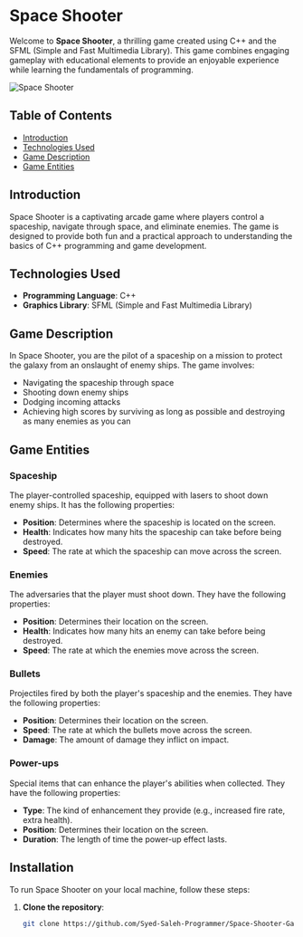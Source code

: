 # Space Shooter

Welcome to **Space Shooter**, a thrilling game created using C++ and the SFML (Simple and Fast Multimedia Library). This game combines engaging gameplay with educational elements to provide an enjoyable experience while learning the fundamentals of programming.

![Space Shooter](https://play-lh.googleusercontent.com/VsJBTv7Ta15_SDZbxM0C-GGHhYYx2e1brTFYUx8vDafNCzJrv3mRK2iX2oX8mxb3hgU)

## Table of Contents

- [Introduction](#introduction)
- [Technologies Used](#technologies-used)
- [Game Description](#game-description)
- [Game Entities](#game-entities)

## Introduction

Space Shooter is a captivating arcade game where players control a spaceship, navigate through space, and eliminate enemies. The game is designed to provide both fun and a practical approach to understanding the basics of C++ programming and game development.

## Technologies Used

- **Programming Language**: C++
- **Graphics Library**: SFML (Simple and Fast Multimedia Library)

## Game Description

In Space Shooter, you are the pilot of a spaceship on a mission to protect the galaxy from an onslaught of enemy ships. The game involves:

- Navigating the spaceship through space
- Shooting down enemy ships
- Dodging incoming attacks
- Achieving high scores by surviving as long as possible and destroying as many enemies as you can

## Game Entities

### Spaceship

The player-controlled spaceship, equipped with lasers to shoot down enemy ships. It has the following properties:
- **Position**: Determines where the spaceship is located on the screen.
- **Health**: Indicates how many hits the spaceship can take before being destroyed.
- **Speed**: The rate at which the spaceship can move across the screen.

### Enemies

The adversaries that the player must shoot down. They have the following properties:
- **Position**: Determines their location on the screen.
- **Health**: Indicates how many hits an enemy can take before being destroyed.
- **Speed**: The rate at which the enemies move across the screen.

### Bullets

Projectiles fired by both the player's spaceship and the enemies. They have the following properties:
- **Position**: Determines their location on the screen.
- **Speed**: The rate at which the bullets move across the screen.
- **Damage**: The amount of damage they inflict on impact.

### Power-ups

Special items that can enhance the player's abilities when collected. They have the following properties:
- **Type**: The kind of enhancement they provide (e.g., increased fire rate, extra health).
- **Position**: Determines their location on the screen.
- **Duration**: The length of time the power-up effect lasts.

## Installation

To run Space Shooter on your local machine, follow these steps:

1. **Clone the repository**:
   ```bash
   git clone https://github.com/Syed-Saleh-Programmer/Space-Shooter-Game-using-C-Plus-Plus.git

